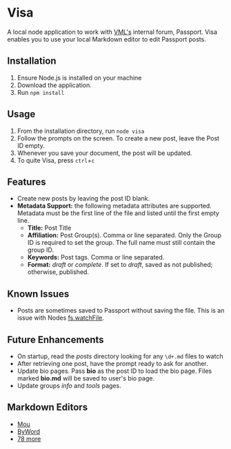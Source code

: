 # Visa

A local node application to work with [VML's](http://www.vml.com) internal forum, Passport. Visa enables you to use your local Markdown editor to edit Passport posts.

## Installation

1. Ensure Node.js is installed on your machine
2. Download the application.
3. Run `npm install`

## Usage

1. From the installation directory, run `node visa`
2. Follow the prompts on the screen. To create a new post, leave the Post ID empty.
3. Whenever you save your document, the post will be updated.
4. To quite Visa, press `ctrl`+`c`

## Features

+ Create new posts by leaving the post ID blank.
+ **Metadata Support:** the following metadata attributes are supported. Metadata must be the first line of the file and listed until the first empty line.
  - **Title:** Post Title
  - **Affiliation:** Post Group(s). Comma or line separated. Only the Group ID is required to set the group. The full name must still contain the group ID.
  - **Keywords:** Post tags. Comma or line separated.
  - **Format:** *draft* or *complete*. If set to *draft*, saved as not published; otherwise, published.

## Known Issues

+ Posts are sometimes saved to Passport without saving the file. This is an issue with Nodes [fs.watchFile](http://nodejs.org/api/fs.html#fs_fs_watchfile_filename_options_listener).

## Future Enhancements

+ On startup, read the *posts* directory looking for any `\d+.md` files to watch
+ After retrieving one post, have the prompt ready to ask for another.
+ Update bio pages. Pass **bio** as the post ID to load the bio page. Files marked **bio.md** will be saved to user's bio page.
+ Update groups *info* and *tools* pages.

## Markdown Editors

+ [Mou](http://mouapp.com/)
+ [ByWord](http://bywordapp.com/)
+ [78 more](http://mashable.com/2013/06/24/markdown-tools/)
